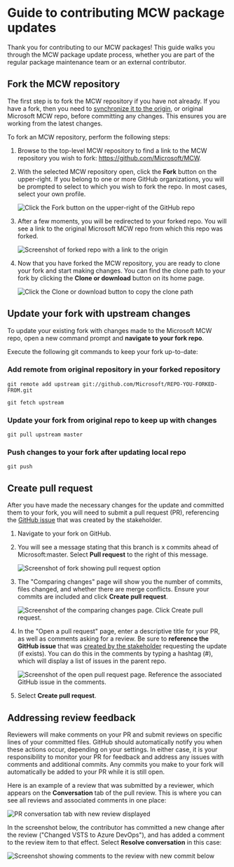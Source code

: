 # Guide to contributing MCW package updates

Thank you for contributing to our MCW packages! This guide walks you through the MCW package update process, whether you are part of the regular package maintenance team or an external contributor.

## Fork the MCW repository

The first step is to fork the MCW repository if you have not already. If you have a fork, then you need to [synchronize it to the origin](#update-your-fork-with-upstream-changes), or original Microsoft MCW repo, before committing any changes. This ensures you are working from the latest changes.

To fork an MCW repository, perform the following steps:

1.  Browse to the top-level MCW repository to find a link to the MCW repository you wish to fork: <https://github.com/Microsoft/MCW>.

2.  With the selected MCW repository open, click the **Fork** button on the upper-right. If you belong to one or more GitHub organizations, you will be prompted to select to which you wish to fork the repo. In most cases, select your own profile.

    ![Click the Fork button on the upper-right of the GitHub repo](media/fork-button.png 'Fork the repo')

3.  After a few moments, you will be redirected to your forked repo. You will see a link to the original Microsoft MCW repo from which this repo was forked.

    ![Screenshot of forked repo with a link to the origin](media/forked-repo.png 'Forked repo')

4.  Now that you have forked the MCW repository, you are ready to clone your fork and start making changes. You can find the clone path to your fork by clicking the **Clone or download** button on its home page.

    ![Click the Clone or download button to copy the clone path](media/clone-or-download.png 'Clone or download button')

## Update your fork with upstream changes

To update your existing fork with changes made to the Microsoft MCW repo, open a new command prompt and **navigate to your fork repo**.

Execute the following git commands to keep your fork up-to-date:

### Add remote from original repository in your forked repository

```git
git remote add upstream git://github.com/Microsoft/REPO-YOU-FORKED-FROM.git
```

```git
git fetch upstream
```

### Update your fork from original repo to keep up with changes

```git
git pull upstream master
```

### Push changes to your fork after updating local repo

```git
git push
```

## Create pull request

After you have made the necessary changes for the update and committed them to your fork, you will need to submit a pull request (PR), referencing the [GitHub issue](reviewers.md#create-a-new-issue-for-update) that was created by the stakeholder.

1.  Navigate to your fork on GitHub.

2.  You will see a message stating that this branch is x commits ahead of Microsoft:master. Select **Pull request** to the right of this message.

    ![Screenshot of fork showing pull request option](media/pull-request-button.png 'Pull request button')

3.  The "Comparing changes" page will show you the number of commits, files changed, and whether there are merge conflicts. Ensure your commits are included and click **Create pull request**.

    ![Screenshot of the comparing changes page. Click Create pull request.](media/create-pull-request-page.png 'Comparing changes page')

4.  In the "Open a pull request" page, enter a descriptive title for your PR, as well as comments asking for a review. Be sure to **reference the GitHub issue** that was [created by the stakeholder](reviewers.md#create-a-new-issue-for-update) requesting the update (if exists). You can do this in the comments by typing a hashtag (#), which will display a list of issues in the parent repo.

    ![Screenshot of the open pull request page. Reference the associated GitHub issue in the comments.](media/open-pull-request-page.png 'Open pull request')

5.  Select **Create pull request**.

## Addressing review feedback

Reviewers will make comments on your PR and submit reviews on specific lines of your committed files. GitHub should automatically notify you when these actions occur, depending on your settings. In either case, it is your responsibility to monitor your PR for feedback and address any issues with comments and additional commits. Any commits you make to your fork will automatically be added to your PR while it is still open.

Here is an example of a review that was submitted by a reviewer, which appears on the **Conversation** tab of the pull review. This is where you can see all reviews and associated comments in one place:

![PR conversation tab with new review displayed](media/new-review-with-comments.png 'New review with comments')

In the screenshot below, the contributor has committed a new change after the review ("Changed VSTS to Azure DevOps"), and has added a comment to the review item to that effect. Select **Resolve conversation** in this case:

![Screenshot showing comments to the review with new commit below](media/resolve-review.png 'Resolve conversation')
